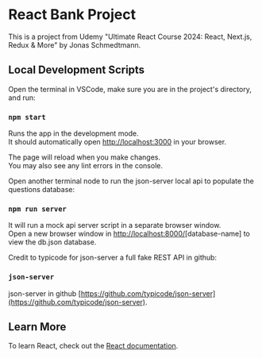 # React Bank Project

This is a project from Udemy "Ultimate React Course 2024: React, Next.js, Redux & More" by Jonas Schmedtmann.

## Local Development Scripts

Open the terminal in VSCode, make sure you are in the project's directory, and run:

### `npm start`

Runs the app in the development mode.\
It should automatically open [http://localhost:3000](http://localhost:3000) in your browser.

The page will reload when you make changes.\
You may also see any lint errors in the console.

Open another terminal node to run the json-server local api to populate the questions database:

### `npm run server`

It will run a mock api server script in a separate browser window.\
Open a new browser window in [http://localhost:8000/](http://localhost:8000/)[database-name] to view the db.json database.

Credit to typicode for json-server a full fake REST API in github:

### `json-server`

json-server in github [https://github.com/typicode/json-server](https://github.com/typicode/json-server).

## Learn More

To learn React, check out the [React documentation](https://reactjs.org/).
